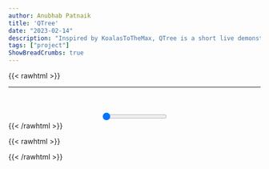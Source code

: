 ```yaml
---
author: Anubhab Patnaik
title: 'QTree'
date: "2023-02-14"
description: "Inspired by KoalasToTheMax, QTree is a short live demonstration of image compression and decompression using Quadtrees, that partitions a two-dimensional image by recursively subdividing it into four quadrants."
tags: ["project"]
ShowBreadCrumbs: true 
---
```




{{< rawhtml >}}
	<div class="container" style="text-align: center;">
		<hr />
		<canvas id="canvas-2"></canvas>
		<br>
		<canvas id="canvas-1"> </canvas>
		<br>
		<input type="range" id="slider" min="0" max="100" value="0">
		<br>
	</div>
{{< /rawhtml >}}


{{< rawhtml >}}
<script type="module" src="/blog/js/qtree/index.js" ></script>
<script type="module" src="/blog/js/qtree/qdtree.js" ></script>
{{< /rawhtml >}}
